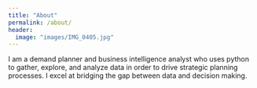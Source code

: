 ```yaml
---
title: "About"
permalink: /about/
header:
  image: "images/IMG_0405.jpg"
---
```


I am a demand planner and business intelligence analyst who uses python to gather, explore, and analyze data in order to drive strategic planning processes. I excel at bridging the gap between data and decision making.

